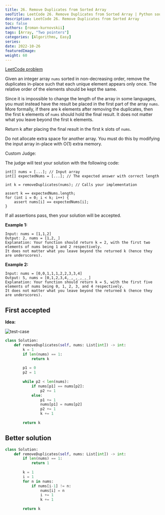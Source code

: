 ```yaml
---
title: 26. Remove Duplicates from Sorted Array
seoTitle: LeetCode 26. Remove Duplicates from Sorted Array | Python soulution and explanation
description: LeetCode 26. Remove Duplicates from Sorted Array
toc: false
authors: [roman-kurnovskii]
tags: [Array, "Two pointers"]
categories: [Algorithms, Easy]
series:
date: 2022-10-26
featuredImage:
weight: 60
---
```


[LeetCode problem](https://leetcode.com/problems/remove-duplicates-from-sorted-array/)

Given an integer array `nums` sorted in non-decreasing order, remove the duplicates in-place such that each unique element appears only once. The relative order of the elements should be kept the same.

Since it is impossible to change the length of the array in some languages, you must instead have the result be placed in the first part of the array `nums`. More formally, if there are k elements after removing the duplicates, then the first k elements of `nums` should hold the final result. It does not matter what you leave beyond the first k elements.

Return k after placing the final result in the first k slots of `nums`.

Do not allocate extra space for another array. You must do this by modifying the input array in-place with O(1) extra memory.

Custom Judge:

The judge will test your solution with the following code:

    int[] nums = [...]; // Input array
    int[] expectedNums = [...]; // The expected answer with correct length

    int k = removeDuplicates(nums); // Calls your implementation

    assert k == expectedNums.length;
    for (int i = 0; i < k; i++) {
        assert nums[i] == expectedNums[i];
    }

If all assertions pass, then your solution will be accepted.

**Example 1:**

    Input: nums = [1,1,2]
    Output: 2, nums = [1,2,_]
    Explanation: Your function should return k = 2, with the first two elements of nums being 1 and 2 respectively.
    It does not matter what you leave beyond the returned k (hence they are underscores).

**Example 2:**

    Input: nums = [0,0,1,1,1,2,2,3,3,4]
    Output: 5, nums = [0,1,2,3,4,_,_,_,_,_]
    Explanation: Your function should return k = 5, with the first five elements of nums being 0, 1, 2, 3, and 4 respectively.
    It does not matter what you leave beyond the returned k (hence they are underscores).



## First accepted

**Idea:**

![test-case](../../assets/26.jpg)

```python
class Solution:
    def removeDuplicates(self, nums: List[int]) -> int:
        k = 1
        if len(nums) == 1:
            return k
        
        p1 = 0
        p2 = 1
        
        while p2 < len(nums):
            if nums[p1] == nums[p2]:
                p2 += 1
            else:
                p1 += 1
                nums[p1] = nums[p2]
                p2 += 1
                k += 1
        
        return k
```

## Better solution

```python
class Solution:
    def removeDuplicates(self, nums: List[int]) -> int:
        if len(nums) == 1:
            return 1
        
        k = 1
        i = 1
        for n in nums:
            if nums[i-1] != n:
                nums[i] = n
                i += 1
                k += 1
        
        return k
```
